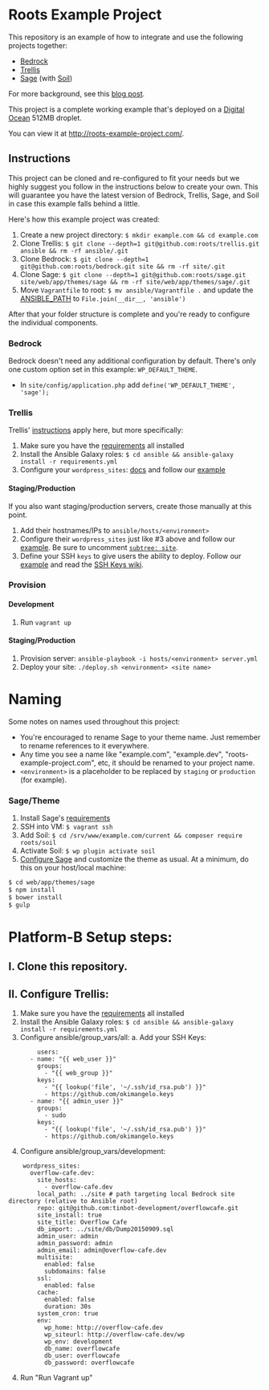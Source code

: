 # Roots Example Project

This repository is an example of how to integrate and use the following projects together:

* [Bedrock](https://github.com/roots/bedrock)
* [Trellis](https://github.com/roots/trellis)
* [Sage](https://github.com/roots/sage) (with [Soil](https://github.com/roots/soil))

For more background, see this [blog post](https://roots.io/a-modern-wordpress-example/).

This project is a complete working example that's deployed on a [Digital Ocean](https://roots.io/r/digitalocean/) 512MB droplet.

You can view it at http://roots-example-project.com/.

## Instructions

This project can be cloned and re-configured to fit your needs but we highly suggest you follow in the instructions below to create your own. This will guarantee you have the latest version of Bedrock, Trellis, Sage, and Soil in case this example falls behind a little.

Here's how this example project was created:

1. Create a new project directory: `$ mkdir example.com && cd example.com`
2. Clone Trellis: `$ git clone --depth=1 git@github.com:roots/trellis.git ansible && rm -rf ansible/.git`
3. Clone Bedrock: `$ git clone --depth=1 git@github.com:roots/bedrock.git site && rm -rf site/.git`
4. Clone Sage: `$ git clone --depth=1 git@github.com:roots/sage.git site/web/app/themes/sage && rm -rf site/web/app/themes/sage/.git`
5. Move `Vagrantfile` to root: `$ mv ansible/Vagrantfile .` and update the [ANSIBLE_PATH](https://github.com/roots/roots-example-project.com/blob/master/Vagrantfile#L6) to `File.join(__dir__, 'ansible')`

After that your folder structure is complete and you're ready to configure the individual components.

### Bedrock

Bedrock doesn't need any additional configuration by default. There's only one custom option set in this example: `WP_DEFAULT_THEME`.

* In `site/config/application.php` add `define('WP_DEFAULT_THEME', 'sage');`

### Trellis

Trellis' [instructions](https://github.com/roots/trellis) apply here, but more specifically:

1. Make sure you have the [requirements](https://github.com/roots/trellis#requirements) all installed
2. Install the Ansible Galaxy roles: `$ cd ansible && ansible-galaxy install -r requirements.yml`
3. Configure your `wordpress_sites`: [docs](https://github.com/roots/trellis#wordpress-sites) and follow our [example](https://github.com/roots/roots-example-project.com/blob/master/ansible/group_vars/development)

#### Staging/Production

If you also want staging/production servers, create those manually at this point.

1. Add their hostnames/IPs to `ansible/hosts/<environment>`
2. Configure their `wordpress_sites` just like #3 above and follow our [example](https://github.com/roots/roots-example-project.com/blob/master/ansible/group_vars/production). Be sure to uncomment [`subtree: site`](https://github.com/roots/roots-example-project.com/blob/master/ansible/group_vars/production#L23).
3. Define your SSH `keys` to give users the ability to deploy. Follow our [example](https://github.com/roots/roots-example-project.com/blob/master/ansible/group_vars/all#L27-L29) and read the [SSH Keys wiki](https://github.com/roots/trellis/wiki/SSH-Keys).

### Provision

#### Development
1. Run `vagrant up`

#### Staging/Production
1. Provision server: `ansible-playbook -i hosts/<environment> server.yml`
2. Deploy your site: `./deploy.sh <environment> <site name>`

# Naming

Some notes on names used throughout this project:

* You're encouraged to rename Sage to your theme name. Just remember to rename references to it everywhere.
* Any time you see a name like "example.com", "example.dev", "roots-example-project.com", etc, it should be renamed to your project name.
* `<environment>` is a placeholder to be replaced by `staging` or `production` (for example).

### Sage/Theme

1. Install Sage's [requirements](https://github.com/roots/sage#requirements)
2. SSH into VM: `$ vagrant ssh`
3. Add Soil: `$ cd /srv/www/example.com/current && composer require roots/soil`
4. Activate Soil: `$ wp plugin activate soil`
5. [Configure Sage](https://github.com/roots/sage#theme-development) and customize the theme as usual. At a minimum, do this on your host/local machine:

```bash
$ cd web/app/themes/sage
$ npm install
$ bower install
$ gulp
```

#


# Platform-B Setup steps:

## I. Clone this repository.
## II. Configure Trellis:
1. Make sure you have the [requirements](https://github.com/roots/trellis#requirements) all installed
2. Install the Ansible Galaxy roles: `$ cd ansible && ansible-galaxy install -r requirements.yml`
3. Configure ansible/group_vars/all:
	a. Add your SSH Keys:

```
		users:
	  - name: "{{ web_user }}"
	    groups:
	      - "{{ web_group }}"
	    keys:
	      - "{{ lookup('file', '~/.ssh/id_rsa.pub') }}"
	      - https://github.com/okimangelo.keys
	  - name: "{{ admin_user }}"
	    groups:
	      - sudo
	    keys:
	      - "{{ lookup('file', '~/.ssh/id_rsa.pub') }}"
	      - https://github.com/okimangelo.keys      
```

4. Configure ansible/group_vars/development:
```
	wordpress_sites:
	  overflow-cafe.dev:
	    site_hosts:
	      - overflow-cafe.dev
	    local_path: ../site # path targeting local Bedrock site directory (relative to Ansible root)
	    repo: git@github.com:tinbot-development/overflowcafe.git
	    site_install: true
	    site_title: Overflow Cafe
	    db_import: ../site/db/Dump20150909.sql
	    admin_user: admin
	    admin_password: admin
	    admin_email: admin@overflow-cafe.dev
	    multisite:
	      enabled: false
	      subdomains: false
	    ssl:
	      enabled: false
	    cache:
	      enabled: false
	      duration: 30s
	    system_cron: true
	    env:
	      wp_home: http://overflow-cafe.dev
	      wp_siteurl: http://overflow-cafe.dev/wp
	      wp_env: development
	      db_name: overflowcafe
	      db_user: overflowcafe
	      db_password: overflowcafe
```

4. Run "Run Vagrant up"
